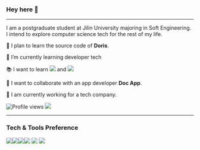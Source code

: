 ### Hey here 👋

---
I am a postgraduate student at Jilin University majoring in Soft Engineering. I intend to explore computer science tech for the rest of my life.
 
 🔭 I plan to learn the source code of **Doris**.
 
 🌱 I’m currently learning developer tech
 
 :books: I want to learn <img src="https://img.shields.io/badge/-Flutter-3a495d?style=flat&logo=flutter&logoColor=67b7f7"> and <img src="http://img.shields.io/badge/-Deno-black?style=flat&logo=deno&logoColor=white"/>
 
 👯 I want to collaborate with an app developer **Doc App**.
 
 🤔 I am currently working for a tech company.
 


![Profile views](https://gpvc.arturio.dev/Baymine)  <img src="https://img.shields.io/github/followers/Baymine?label=Follow" style=" float:left, margin-right:10px" />


---


### Tech & Tools Preference
<img src="https://img.shields.io/badge/-C%20&%20C++-659ad2?style=flat&logo=c%2B%2B&logoColor=ffffff"><img src="https://img.shields.io/badge/-Python-black?style=flat&logo=python&logoColor=white"><img src="https://img.shields.io/badge/-MySQL-F29111?style=flat&logo=mysql&logoColor=FFFFFF"><img src="http://img.shields.io/badge/-Git-F1502F?style=flat&logo=git&logoColor=FFFFFF">
<img src="http://img.shields.io/badge/-Github-000000?style=flat&logo=github&logoColor=FFFFFF">
<img src="http://img.shields.io/badge/-VS%20Code-007ACC?style=flat&logo=visual%20studio%20code&logoColor=white">



<br/>
